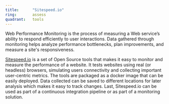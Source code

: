 ```yaml
---
title:      "Sitespeed.io"
ring:       assess
quadrant:   tools
---
```


Web Performance Monitoring is the process of measuring a Web service’s ability to respond efficiently to user interactions.
Data gathered through monitoring helps analyze performance bottlenecks, plan improvements, and measure a site's responsiveness.

[Sitespeed.io](https://www.sitespeed.io/) is a set of Open Source tools that makes it easy to monitor and measure the performance of a website.
It tests websites using real (or headless) browsers, simulating users connectivity and collecting important user-centric metrics.
The tools are packaged as a docker image that can be easily deployed.
Data collected can be saved to different locations for later analysis which makes it easy to track changes.
Last, Sitespeed.io can be used as part of a continuous integration pipeline or as part of a monitoring solution.
